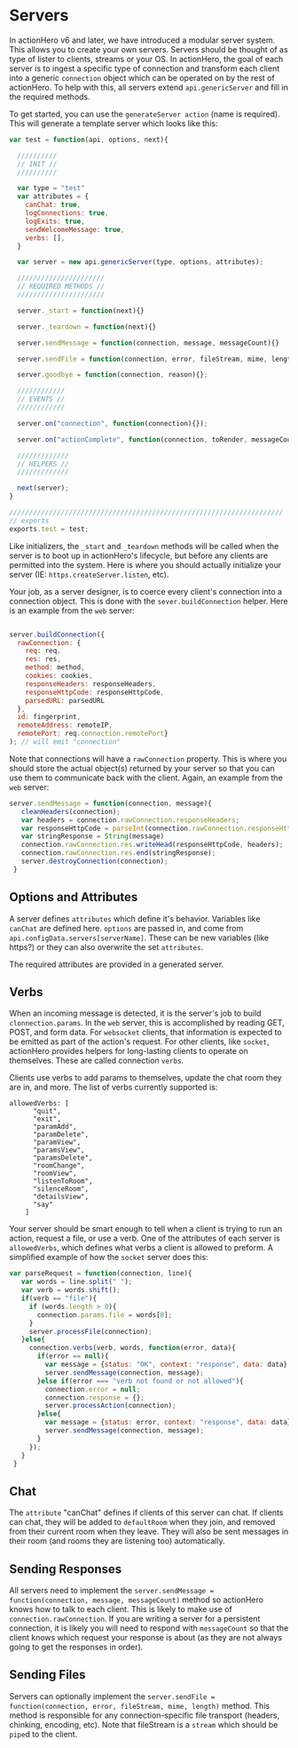 # Servers

In actionHero v6 and later, we have introduced a modular server system.  This allows you to create your own servers.  Servers should be thought of as type of lister to clients, streams or your OS.  In actionHero, the goal of each server is to ingest a specific type of connection and transform each client into a generic `connection` object which can be operated on by the rest of actionHero.  To help with this, all servers extend `api.genericServer` and fill in the required methods.

To get started, you can use the `generateServer action` (name is required).  This will generate a template server which looks like this:

```javascript
var test = function(api, options, next){

  //////////
  // INIT //
  //////////

  var type = "test"
  var attributes = {
    canChat: true,
    logConnections: true,
    logExits: true,
    sendWelcomeMessage: true,
    verbs: [],
  }

  var server = new api.genericServer(type, options, attributes);

  //////////////////////
  // REQUIRED METHODS //
  //////////////////////

  server._start = function(next){}

  server._teardown = function(next){}

  server.sendMessage = function(connection, message, messageCount){}

  server.sendFile = function(connection, error, fileStream, mime, length){};

  server.goodbye = function(connection, reason){};

  ////////////
  // EVENTS //
  ////////////

  server.on("connection", function(connection){});

  server.on("actionComplete", function(connection, toRender, messageCount){});

  /////////////
  // HELPERS //
  /////////////

  next(server);
}

/////////////////////////////////////////////////////////////////////
// exports
exports.test = test;

```

Like initializers, the `_start` and `_teardown` methods will be called when the server is to boot up in actionHero's lifecycle, but before any clients are permitted into the system.  Here is where you should actually initialize your server (IE: `https.createServer.listen`, etc).

Your job, as a server designer, is to coerce every client's connection into a connection object.  This is done with the `sever.buildConnection` helper.  Here is an example from the `web` server:

```javascript

server.buildConnection({
  rawConnection: {
    req: req, 
    res: res, 
    method: method, 
    cookies: cookies, 
    responseHeaders: responseHeaders, 
    responseHttpCode: responseHttpCode,
    parsedURL: parsedURL
  }, 
  id: fingerprint, 
  remoteAddress: remoteIP, 
  remotePort: req.connection.remotePort}
); // will emit "connection"

```

Note that connections will have a `rawConnection` property.  This is where you should store the actual object(s) returned by your server so that you can use them to communicate back with the client.  Again, an example from the `web` server:

```javascript
server.sendMessage = function(connection, message){
   cleanHeaders(connection);
   var headers = connection.rawConnection.responseHeaders;
   var responseHttpCode = parseInt(connection.rawConnection.responseHttpCode);
   var stringResponse = String(message)
   connection.rawConnection.res.writeHead(responseHttpCode, headers);
   connection.rawConnection.res.end(stringResponse);
   server.destroyConnection(connection);
 }

```

## Options and Attributes

A server defines `attributes` which define it's behavior.  Variables like `canChat` are defined here.  `options` are passed in, and come from `api.configData.servers[serverName]`.  These can be new variables (like https?) or they can also overwrite the set `attributes`.

The required attributes are provided in a generated server.

## Verbs

When an incoming message is detected, it is the server's job to build `clonnection.params`.  In the `web` server, this is accomplished by reading GET, POST, and form data.  For `websocket` clients, that information is expected to be emitted as part of the action's request.  For other clients, like `socket`, actionHero provides helpers for long-lasting clients to operate on themselves.  These are called connection `verbs`.

Clients use verbs to add params to themselves, update the chat room they are in, and more.   The list of verbs currently supported is:

```
allowedVerbs: [
      "quit", 
      "exit",
      "paramAdd",
      "paramDelete",
      "paramView",
      "paramsView",
      "paramsDelete",
      "roomChange",
      "roomView",
      "listenToRoom",
      "silenceRoom",
      "detailsView",
      "say"
    ]
```

Your server should be smart enough to tell when a client is trying to run an action, request a file, or use a verb.  One of the attributes of each server is `allowedVerbs`, which defines what verbs a client is allowed to preform.  A simplified example of how the `socket` server does this:

```javascript
var parseRequest = function(connection, line){
   var words = line.split(" ");
   var verb = words.shift();
   if(verb == "file"){
     if (words.length > 0){
       connection.params.file = words[0];
     }
     server.processFile(connection);
   }else{
     connection.verbs(verb, words, function(error, data){
       if(error == null){
         var message = {status: "OK", context: "response", data: data}
         server.sendMessage(connection, message);
       }else if(error === "verb not found or not allowed"){
         connection.error = null;
         connection.response = {};
         server.processAction(connection);
       }else{
         var message = {status: error, context: "response", data: data}
         server.sendMessage(connection, message);
       }
     });
   }
 }
```

## Chat

The `attribute` "canChat" defines if clients of this server can chat.  If clients can chat, they will be added to `defaultRoom` when they join, and removed from their current room when they leave.  They will also be sent messages in their room (and rooms they are listening too) automatically.

## Sending Responses

All servers need to implement the `server.sendMessage = function(connection, message, messageCount)` method so actionHero knows how to talk to each client.  This is likely to make use of `connection.rawConnection`.  If you are writing a server for a persistent connection, it is likely you will need to respond with `messageCount` so that the client knows which request your response is about (as they are not always going to get the responses in order).  

## Sending Files

Servers can optionally implement the `server.sendFile = function(connection, error, fileStream, mime, length)` method.  This method is responsible for any connection-specific file transport (headers, chinking, encoding, etc). Note that fileStream is a `stream` which should be `pipe`d to the client.